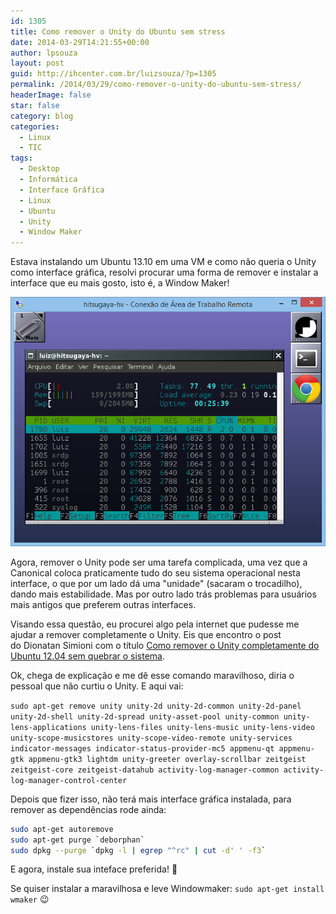 ```yaml
---
id: 1305
title: Como remover o Unity do Ubuntu sem stress
date: 2014-03-29T14:21:55+00:00
author: lpsouza
layout: post
guid: http://ihcenter.com.br/luizsouza/?p=1305
permalink: /2014/03/29/como-remover-o-unity-do-ubuntu-sem-stress/
headerImage: false
star: false
category: blog
categories:
  - Linux
  - TIC
tags:
  - Desktop
  - Informática
  - Interface Gráfica
  - Linux
  - Ubuntu
  - Unity
  - Window Maker
---
```

Estava instalando um Ubuntu 13.10 em uma VM e como não queria o Unity como interface gráfica, resolvi procurar uma forma de remover e instalar a interface que eu mais gosto, isto é, a Window Maker!

![Windowmaker virtual no Hyper-V](wp-content/uploads/2014/03/windowmaker.png)

Agora, remover o Unity pode ser uma tarefa complicada, uma vez que a Canonical coloca praticamente tudo do seu sistema operacional nesta interface, o que por um lado dá uma "unidade" (sacaram o trocadilho), dando mais estabilidade. Mas por outro lado trás problemas para usuários mais antigos que preferem outras interfaces.

Visando essa questão, eu procurei algo pela internet que pudesse me ajudar a remover completamente o Unity. Eis que encontro o post do Dionatan Simioni com o título [Como remover o Unity completamente do Ubuntu 12.04 sem quebrar o sistema](http://www.diolinux.com.br/2013/04/omo-remover-o-unity-completamente-do-ubuntu-sem-quebrar-o-sistema.html "Como remover o Unity completamente do Ubuntu 12.04 sem quebrar o sistema").

Ok, chega de explicação e me dê esse comando maravilhoso, diria o pessoal que não curtiu o Unity. E aqui vai:

`sudo apt-get remove unity unity-2d unity-2d-common unity-2d-panel unity-2d-shell unity-2d-spread unity-asset-pool unity-common unity-lens-applications unity-lens-files unity-lens-music unity-lens-video unity-scope-musicstores unity-scope-video-remote unity-services indicator-messages indicator-status-provider-mc5 appmenu-qt appmenu-gtk appmenu-gtk3 lightdm unity-greeter overlay-scrollbar zeitgeist zeitgeist-core zeitgeist-datahub activity-log-manager-common activity-log-manager-control-center`

Depois que fizer isso, não terá mais interface gráfica instalada, para remover as dependências rode ainda:

```sh
sudo apt-get autoremove
sudo apt-get purge `deborphan`
sudo dpkg --purge `dpkg -l | egrep "^rc" | cut -d' ' -f3`
```

E agora, instale sua inteface preferida! 🙂

Se quiser instalar a maravilhosa e leve Windowmaker: `sudo apt-get install wmaker` 😉
